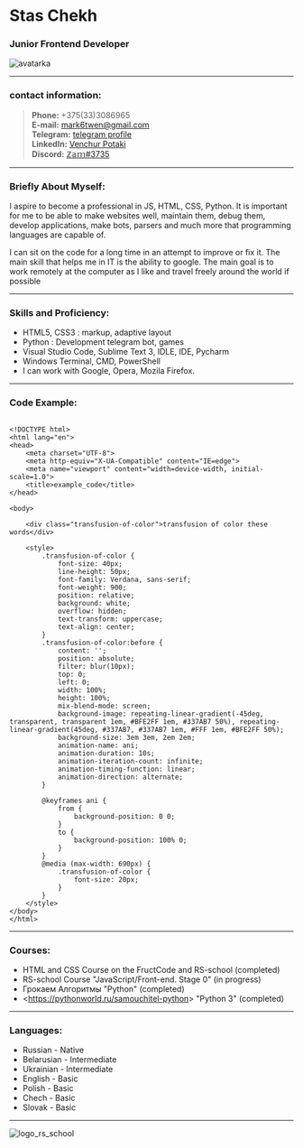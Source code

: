 # Stas Chekh
### Junior Frontend Developer  

![avatarka](../../images/logo.jpg)

----------------------------------------------------
### contact information:

<blockquote>
    <p class="has-line-data" data-line-start="6"
    data-line-end="11"><strong>Phone:</strong> +375(33)3086965<br>
    <strong>E-mail:</strong> <a href="mailto:mark6twen@gmail.com">mark6twen@gmail.com</a><br>
    <strong>Telegram:</strong> <a href="https://t.me/Zam_contentos">telegram profile</a><br>
    <strong>LinkedIn:</strong> <a href="https://www.linkedin.com/in/finlife-apilog-307069167/">Venchur Potaki</a><br>
    <strong>Discord:</strong> <a href="https://discordapp.com/users/567955238225444866/">ℤ𝕒𝕞#3735</a></p>
</blockquote>

-----------------------------------------------------
### Briefly About Myself:

 I aspire to become a professional in JS, HTML, CSS, Python. It is important for me to be able to make websites well, maintain them, debug them, develop applications, make bots, parsers and much more that programming languages are capable of.<br />

 I can sit on the code for a long time in an attempt to improve or fix it. The main skill that helps me in IT is the ability to google. The main goal is to work remotely at the computer as I like and travel freely around the world if possible

-----------------------------------------------------
### Skills and Proficiency:

* HTML5, CSS3 : markup, adaptive layout
* Python : Development telegram bot, games
* Visual Studio Code, Sublime Text 3, IDLE, IDE, Pycharm
* Windows Terminal, CMD, PowerShell
* I can work with Google, Opera, Mozila Firefox.

-----------------------------------------------------
### Code Example:
```

<!DOCTYPE html>
<html lang="en">
<head>
    <meta charset="UTF-8">
    <meta http-equiv="X-UA-Compatible" content="IE=edge">
    <meta name="viewport" content="width=device-width, initial-scale=1.0">
    <title>example_code</title>
</head>

<body>

    <div class="transfusion-of-color">transfusion of color these words</div>

    <style>
        .transfusion-of-color {
            font-size: 40px;
            line-height: 50px;
            font-family: Verdana, sans-serif;
            font-weight: 900;
            position: relative;
            background: white;
            overflow: hidden;
            text-transform: uppercase;
            text-align: center;
        }
        .transfusion-of-color:before {
            content: '';
            position: absolute;
            filter: blur(10px);
            top: 0;
            left: 0;
            width: 100%;
            height: 100%;
            mix-blend-mode: screen;
            background-image: repeating-linear-gradient(-45deg, transparent, transparent 1em, #BFE2FF 1em, #337AB7 50%), repeating-linear-gradient(45deg, #337AB7, #337AB7 1em, #FFF 1em, #BFE2FF 50%);
            background-size: 3em 3em, 2em 2em;
            animation-name: ani;
            animation-duration: 10s;
            animation-iteration-count: infinite;
            animation-timing-function: linear;
            animation-direction: alternate;
        }

        @keyframes ani {
            from {
                background-position: 0 0;
            }
            to {
                background-position: 100% 0;
            }
        }
        @media (max-width: 690px) {
            .transfusion-of-color {
                font-size: 20px;
            }
        }
    </style>
</body>
</html>

```
--------------------------------------------------------------------
### Courses:

* HTML and CSS Course on the FructCode and RS-school (completed)
* RS-school Course "JavaScript/Front-end. Stage 0" (in progress)
* Грокаем Алгоритмы "Python" (completed)
* <<https://pythonworld.ru/samouchitel-python>> "Python 3" (completed)

--------------------------------------------------------------------
### Languages:

* Russian - Native
* Belarusian - Intermediate
* Ukrainian - Intermediate
* English - Basic
* Polish - Basic
* Chech - Basic
* Slovak - Basic

--------------------------------------------------------------------

![logo_rs_school](../../images/rs_school.svg)
